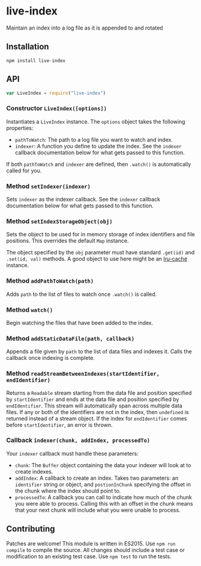 # live-index

Maintain an index into a log file as it is appended to and rotated

## Installation

```
npm install live-index
```

## API

```javascript
var LiveIndex = require("live-index")
```

### Constructor `LiveIndex([options])`

Instantiates a `LiveIndex` instance. The `options` object takes the following properties:

  - `pathToWatch`: The path to a log file you want to watch and index.
  - `indexer`: A function you define to update the index. See the `indexer` callback documentation below for what gets passed to this function.

If both `pathToWatch` and `indexer` are defined, then `.watch()` is automatically called for you.

### Method `setIndexer(indexer)`

Sets `indexer` as the indexer callback. See the `indexer` callback documentation below for what gets passed to this function.

### Method `setIndexStorageObject(obj)`

Sets the object to be used for in memory storage of index identifiers and file positions. This overrides the default `Map` instance.

The object specified by the `obj` parameter must have standard `.get(id)` and `.set(id, val)` methods. A good object to use here might be an [lru-cache](https://npmjs.com/package/lru-cache) instance.

### Method `addPathToWatch(path)`

Adds `path` to the list of files to watch once `.watch()` is called.

### Method `watch()`

Begin watching the files that have been added to the index.

### Method `addStaticDataFile(path, callback)`

Appends a file given by `path` to the list of data files and indexes it. Calls the callback once indexing is complete.

### Method `readStreamBetweenIndexes(startIdentifier, endIdentifier)`

Returns a `Readable` stream starting from the data file and position specified by `startIdentifier` and ends at the data file and position specified by `endIdentifier`. This stream will automatically span across multiple data files. If any or both of the identifiers are not in the index, then `undefined` is returned instead of a stream object. If the index for `endIdentifier` comes before `startIdentifier`, an error is thrown.

### Callback `indexer(chunk, addIndex, processedTo)`

Your `indexer` callback must handle these parameters:

  - `chunk`: The `Buffer` object containing the data your indexer will look at to create indexes.
  - `addIndex`: A callback to create an index. Takes two parameters: an `identifier` string or object, and `postionInChunk` specifying the offset in the chunk where the index should point to.
  - `processedTo`: A callback you can call to indicate how much of the chunk you were able to process. Calling this with an offset in the chunk means that your next chunk will include what you were unable to process.

## Contributing

Patches are welcome! This module is written in ES2015. Use `npm run compile` to compile the source. All changes should include a test case or modification to an existing test case. Use `npm test` to run the tests.
